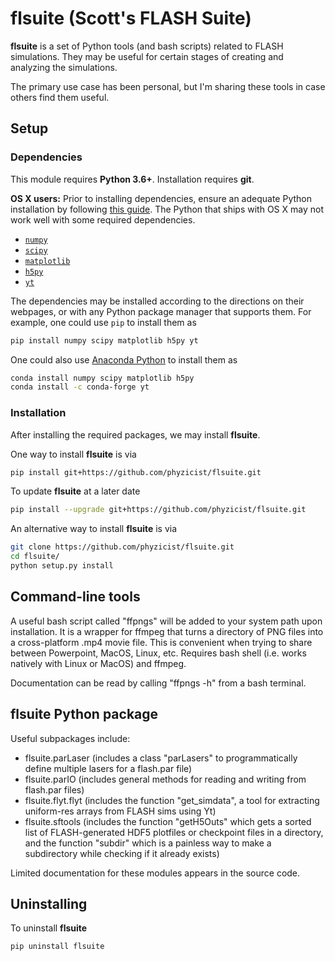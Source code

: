 # flsuite (Scott's FLASH Suite)

**flsuite** is a set of Python tools (and bash scripts) related to FLASH simulations. They may be useful for certain stages of creating and analyzing the simulations.

The primary use case has been personal, but I'm sharing these tools in case others find them useful.

## Setup

### Dependencies
This module requires **Python 3.6+**. Installation requires **git**.

**OS X users:** Prior to installing dependencies, ensure an adequate Python installation by following [this guide](https://matplotlib.org/faq/installing_faq.html#osx-notes). The Python that ships with OS X may not work well with some required dependencies.

* [`numpy`](http://www.numpy.org/)
* [`scipy`](https://www.scipy.org/)
* [`matplotlib`](https://matplotlib.org/)
* [`h5py`](https://www.h5py.org/)
* [`yt`](https://yt-project.org/)

The dependencies may be installed according to the directions on 
their webpages, or with any Python
package manager that supports them. For example, one could use `pip` to install
them as
 ```bash
pip install numpy scipy matplotlib h5py yt
```
One could also use [Anaconda Python](https://anaconda.org/anaconda/python) to
install them as
```bash
conda install numpy scipy matplotlib h5py
conda install -c conda-forge yt
```

### Installation
After installing the required packages, we may install **flsuite**.

One way to install **flsuite** is via
```bash
pip install git+https://github.com/phyzicist/flsuite.git
```

To update **flsuite** at a later date
```bash
pip install --upgrade git+https://github.com/phyzicist/flsuite.git
```

An alternative way to install **flsuite** is via
```bash
git clone https://github.com/phyzicist/flsuite.git
cd flsuite/
python setup.py install
```

## Command-line tools
A useful bash script called "ffpngs" will be added to your system path upon installation. It is a wrapper for ffmpeg that turns a directory of PNG files into a cross-platform .mp4 movie file. This is convenient when trying to share between Powerpoint, MacOS, Linux, etc.
Requires bash shell (i.e. works natively with Linux or MacOS) and ffmpeg.

Documentation can be read by calling "ffpngs -h" from a bash terminal.

## flsuite Python package
Useful subpackages include:
* flsuite.parLaser (includes a class "parLasers" to programmatically define multiple lasers for a flash.par file)
* flsuite.parIO (includes general methods for reading and writing from flash.par files)
* flsuite.flyt.flyt (includes the function "get_simdata", a tool for extracting uniform-res arrays from FLASH sims using Yt)
* flsuite.sftools (includes the function "getH5Outs" which gets a sorted list of FLASH-generated HDF5 plotfiles or checkpoint files in a directory, and the function "subdir" which is a painless way to make a subdirectory while checking if it already exists)

Limited documentation for these modules appears in the source code.
 
## Uninstalling

To uninstall **flsuite**
```shell
pip uninstall flsuite
```